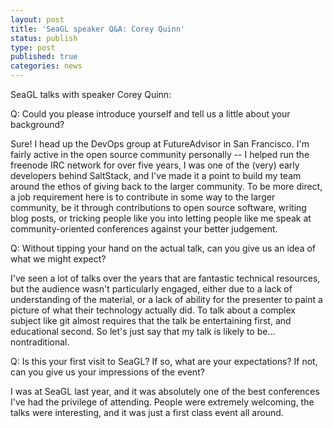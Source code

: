 ```yaml
---
layout: post
title: 'SeaGL speaker Q&A: Corey Quinn'
status: publish
type: post
published: true
categories: news
---
```


SeaGL talks with speaker Corey Quinn:

Q: Could you please introduce yourself and tell us a little about your
background?

Sure! I head up the DevOps group at FutureAdvisor in San Francisco. I'm fairly
active in the open source community personally -- I helped run the freenode IRC
network for over five years, I was one of the (very) early developers behind
SaltStack, and I've made it a point to build my team around the ethos of
giving back to the larger community. To be more direct, a job requirement here
is to contribute in some way to the larger community, be it through
contributions to open source software, writing blog posts, or tricking people
like you into letting people like me speak at community-oriented conferences
against your better judgement.

Q: Without tipping your hand on the actual talk, can you give us an
idea of what we might expect?

I've seen a lot of talks over the years that are fantastic technical
resources, but the audience wasn't particularly engaged, either due to a lack
of understanding of the material, or a lack of ability for the presenter to
paint a picture of what their technology actually did. To talk about a complex
subject like git almost requires that the talk be entertaining first, and
educational second. So let's just say that my talk is likely to be...
nontraditional.

Q: Is this your first visit to SeaGL? If so, what are your expectations? If
not, can you give us your impressions of the event?

I was at SeaGL last year, and it was absolutely one of the best conferences
I've had the privilege of attending. People were extremely welcoming, the
talks were interesting, and it was just a first class event all around.
